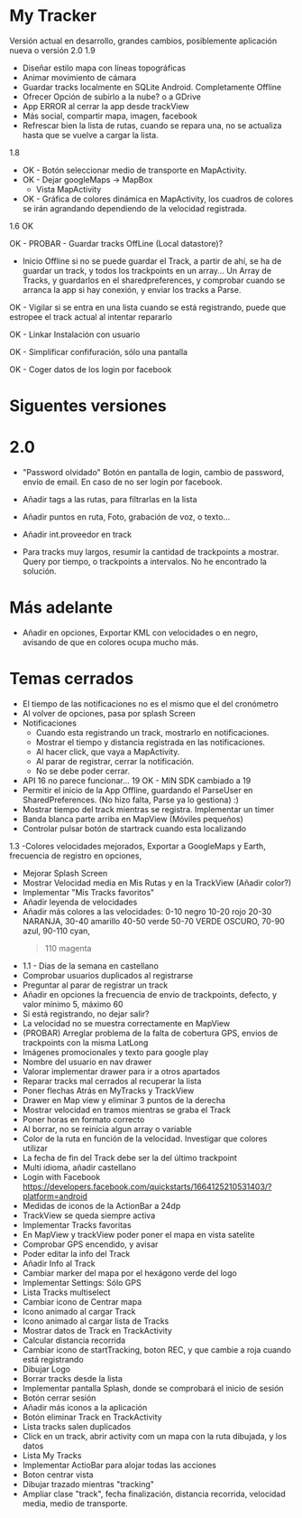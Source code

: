 # My Tracker

Versión actual en desarrollo, grandes cambios, posiblemente aplicación nueva o versión 2.0
1.9
  - Diseñar estilo mapa con líneas topográficas
  - Animar movimiento de cámara
  - Guardar tracks localmente en SQLite Android. Completamente Offline
  - Ofrecer Opción de subirlo a la nube? o a GDrive
  - App ERROR al cerrar la app desde trackView
  - Más social, compartir mapa, imagen, facebook
  - Refrescar bien la lista de rutas, cuando se repara una, no se actualiza hasta que se vuelve a cargar la lista.



1.8

- OK - Botón seleccionar medio de transporte en MapActivity.
- OK - Dejar googleMaps -> MapBox
  - Vista MapActivity
- OK - Gráfica de colores dinámica en MapActivity, los cuadros de colores se irán agrandando dependiendo de la velocidad registrada.



1.6 OK

OK - PROBAR - Guardar tracks OffLine (Local datastore)?
- Inicio Offline si no se puede guardar el Track, a partir de ahí, se ha de guardar un track, y todos los trackpoints en un array...
Un Array de Tracks, y guardarlos en el sharedpreferences, y comprobar cuando se arranca la app si hay conexión, y enviar los tracks a Parse.

OK - Vigilar si se entra en una lista cuando se está registrando, puede que estropee el track actual al intentar repararlo

OK - Linkar Instalación con usuario

OK - Simplificar confifuración, sólo una pantalla

OK - Coger datos de los login por facebook







# Siguentes versiones
# 2.0


- "Password olvidado" Botón en pantalla de login, cambio de password, envío de email. En caso de no ser login por facebook.

- Añadir tags a las rutas, para filtrarlas en la lista

- Añadir puntos en ruta, Foto, grabación de voz, o texto...

- Añadir int.proveedor en track

- Para tracks muy largos, resumir la cantidad de trackpoints a mostrar. 
  Query por tiempo, o trackpoints a intervalos. No he encontrado la solución.


# Más adelante

- Añadir en opciones, Exportar KML con velocidades o en negro, avisando de que en colores ocupa mucho más.


# Temas cerrados

- El tiempo de las notificaciones no es el mismo que el del cronómetro
- Al volver de opciones, pasa por splash Screen
- Notificaciones
  - Cuando esta registrando un track, mostrarlo en notificaciones.
  - Mostrar el tiempo y distancia registrada en las notificaciones. 
  - Al hacer click, que vaya a  MapActivity.
  - Al parar de registrar, cerrar la notificación.
  - No se debe poder cerrar.
- API 16 no parece funcionar... 19 OK - MIN SDK cambiado a 19
- Permitir el inicio de la App Offline, guardando el ParseUser en SharedPreferences. (No hizo falta, Parse ya lo gestiona) :)
- Mostrar tiempo del track mientras se registra. Implementar un timer
- Banda blanca parte arriba en MapView (Móviles pequeños)
- Controlar pulsar botón de startrack cuando esta localizando

1.3 -Colores velocidades mejorados, Exportar a GoogleMaps y Earth, frecuencia de registro en opciones,

- Mejorar Splash Screen
- Mostrar Velocidad media en Mis Rutas y en la TrackView (Añadir color?)
- Implementar "Mis Tracks favoritos"
- Añadir leyenda de velocidades
- Añadir más colores a las velocidades: 
    0-10 negro
    10-20 rojo
    20-30 NARANJA,
    30-40 amarillo
    40-50 verde
    50-70 VERDE OSCURO, 
    70-90 azul, 
    90-110 cyan, 
    > 110 magenta
- 1.1 - Dias de la semana en castellano
- Comprobar usuarios duplicados al registrarse
- Preguntar al parar de registrar un track
- Añadir en opciones la frecuencia de envio de trackpoints, defecto, y valor mínimo 5, máximo 60
- Si está registrando, no dejar salir?
- La velocidad no se muestra correctamente en MapView
- (PROBAR) Arreglar problema de la falta de cobertura GPS, envios de trackpoints con la misma LatLong
- Imágenes promocionales y texto para google play
- Nombre del usuario en nav drawer
- Valorar implementar drawer para ir a otros apartados
- Reparar tracks mal cerrados al recuperar la lista 
- Poner flechas Atrás en MyTracks y TrackView 
- Drawer en Map view y eliminar 3 puntos de la derecha
- Mostrar velocidad en tramos mientras se graba el Track
- Poner horas en formato correcto 
- Al borrar, no se reinicia algun array o variable
- Color de la ruta en función de la velocidad. Investigar que colores utilizar
- La fecha de fin del Track debe ser la del último trackpoint
- Multi idioma, añadir castellano
- Login with Facebook https://developers.facebook.com/quickstarts/1664125210531403/?platform=android
- Medidas de iconos de la ActionBar a 24dp
- TrackView se queda siempre activa
- Implementar Tracks favoritas
- En MapView y trackView poder poner el mapa en vista satelite
- Comprobar GPS encendido, y avisar
- Poder editar la info del Track
- Añadir Info al Track
- Cambiar marker del mapa por el hexágono verde del logo
- Implementar Settings: Sólo GPS
- Lista Tracks multiselect
- Cambiar icono de Centrar mapa
- Icono animado al cargar Track
- Icono animado al cargar lista de Tracks
- Mostrar datos de Track en TrackActivity
- Calcular distancia recorrida
- Cambiar icono de startTracking, boton REC, y que cambie a roja cuando está registrando
- Dibujar Logo
- Borrar tracks desde la lista
- Implementar pantalla Splash, donde se comprobará el inicio de sesión
- Botón cerrar sesión
- Añadir más iconos a la aplicación
- Botón eliminar Track en TrackActivity
- Lista tracks salen duplicados
- Click en un track, abrir activity com un mapa con la ruta dibujada, y los datos
- Lista My Tracks
- Implementar ActioBar para alojar todas las acciones
- Boton centrar vista
- Dibujar trazado mientras "tracking"
- Ampliar clase "track", fecha finalización, distancia recorrida, velocidad media, medio de transporte.
